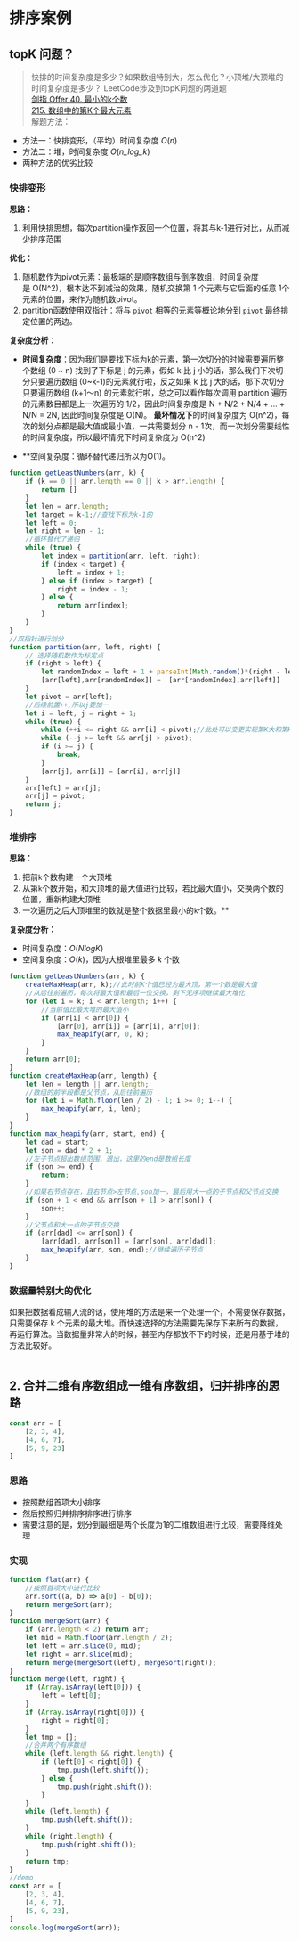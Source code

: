 # 排序案例
## topK 问题？
>快排的时间复杂度是多少？如果数组特别大，怎么优化？小顶堆/大顶堆的时间复杂度是多少？
LeetCode涉及到topK问题的两道题<br />[剑指 Offer 40. 最小的k个数](https://leetcode-cn.com/problems/zui-xiao-de-kge-shu-lcof/)<br />[215. 数组中的第K个最大元素](https://leetcode-cn.com/problems/kth-largest-element-in-an-array/)<br />解题方法：

- 方法一：快排变形，（平均）时间复杂度 _O_(_n_)
- 方法二：堆，时间复杂度 _O_(_n_log_k_)
- 两种方法的优劣比较
<a name="hg9U7"></a>
### 快排变形

**思路：**
1. 利用快排思想，每次partition操作返回一个位置，将其与k-1进行对比，从而减少排序范围
   
**优化：**
1. 随机数作为pivot元素：最极端的是顺序数组与倒序数组，时间复杂度是 O(N^2)，根本达不到减治的效果，随机交换第 1 个元素与它后面的任意 1个元素的位置，来作为随机数pivot。
2. partition函数使用双指针：将与 `pivot` 相等的元素等概论地分到 `pivot` 最终排定位置的两边。
   
**复杂度分析**：
- **时间复杂度**：因为我们是要找下标为k的元素，第一次切分的时候需要遍历整个数组 (0 ~ n) 找到了下标是 j 的元素，假如 k 比 j 小的话，那么我们下次切分只要遍历数组 (0~k-1)的元素就行啦，反之如果 k 比 j 大的话，那下次切分只要遍历数组 (k+1～n) 的元素就行啦，总之可以看作每次调用 partition 遍历的元素数目都是上一次遍历的 1/2，因此时间复杂度是 N + N/2 + N/4 + ... + N/N = 2N, 因此时间复杂度是 O(N)。
**最坏情况下**的时间复杂度为 O(n^2)，每次的划分点都是最大值或最小值，一共需要划分 n - 1次，而一次划分需要线性的时间复杂度，所以最坏情况下时间复杂度为 O(n^2)

- **空间复杂度：循环替代递归所以为O(1)。
```javascript
function getLeastNumbers(arr, k) {
    if (k == 0 || arr.length == 0 || k > arr.length) {
        return []
    }
    let len = arr.length;
    let target = k-1;//查找下标为k-1的
    let left = 0;
    let right = len - 1;
    //循环替代了递归
    while (true) {
        let index = partition(arr, left, right);
        if (index < target) {
            left = index + 1;
        } else if (index > target) {
            right = index - 1;
        } else {
            return arr[index];
        }
    }
}
//双指针进行划分
function partition(arr, left, right) {
    // 选择随机数作为标定点
    if (right > left) {
        let randomIndex = left + 1 + parseInt(Math.random()*(right - left));
        [arr[left],arr[randomIndex]] =  [arr[randomIndex],arr[left]]
    }
    let pivot = arr[left];
  	//后续前置++,所以j要加一
    let i = left, j = right + 1;
    while (true) {
        while (++i <= right && arr[i] < pivot);//此处可以变更实现第K大和第K小
        while (--j >= left && arr[j] > pivot);
        if (i >= j) {
            break;
        }
        [arr[j], arr[i]] = [arr[i], arr[j]]
    }
    arr[left] = arr[j];
    arr[j] = pivot;
    return j;
}
```
<a name="oW8SD"></a>
### 堆排序
**思路：**

1. 把前`k`个数构建一个大顶堆
2. 从第`k`个数开始，和大顶堆的最大值进行比较，若比最大值小，交换两个数的位置，重新构建大顶堆
3. 一次遍历之后大顶堆里的数就是整个数据里最小的`k`个数。**

**复杂度分析：**

- 时间复杂度：_O_(_NlogK_)
- 空间复杂度：_O_(_k_)，因为大根堆里最多 _k_ 个数
```javascript
function getLeastNumbers(arr, k) {
    createMaxHeap(arr, k);//此时前K个值已经为最大顶，第一个数是最大值
    //从后往前遍历，每次将最大值和最后一位交换，剩下无序项继续最大堆化
    for (let i = k; i < arr.length; i++) {
        //当前值比最大堆的最大值小
        if (arr[i] < arr[0]) {
            [arr[0], arr[i]] = [arr[i], arr[0]];
            max_heapify(arr, 0, k);
        }
    }
    return arr[0];
}
function createMaxHeap(arr, length) {
    let len = length || arr.length;
    //数组的前半段都是父节点，从后往前遍历
    for (let i = Math.floor(len / 2) - 1; i >= 0; i--) {
        max_heapify(arr, i, len);
    }
}
function max_heapify(arr, start, end) {
    let dad = start;
    let son = dad * 2 + 1;
    //左子节点超出数组范围，退出，这里的end是数组长度
    if (son >= end) {
        return;
    }
    //如果右节点存在，且右节点>左节点,son加一，最后用大一点的子节点和父节点交换
    if (son + 1 < end && arr[son + 1] > arr[son]) {
        son++;
    }
    //父节点和大一点的子节点交换
    if (arr[dad] <= arr[son]) {
        [arr[dad], arr[son]] = [arr[son], arr[dad]];
        max_heapify(arr, son, end);//继续遍历子节点
    }
}
```
<a name="hr7Jf"></a>
### 数据量特别大的优化
如果把数据看成输入流的话，使用堆的方法是来一个处理一个，不需要保存数据，只需要保存 k 个元素的最大堆。而快速选择的方法需要先保存下来所有的数据，再运行算法。当数据量非常大的时候，甚至内存都放不下的时候，还是用基于堆的方法比较好。<br />
<br />

## 2. 合并二维有序数组成一维有序数组，归并排序的思路
```javascript
const arr = [
    [2, 3, 4],
    [4, 6, 7],
    [5, 9, 23]
]
```
### 思路

- 按照数组首项大小排序
- 然后按照归并排序排序进行排序
- 需要注意的是，划分到最细是两个长度为1的二维数组进行比较，需要降维处理
### 实现
```javascript
function flat(arr) {
    //按照首项大小进行比较
    arr.sort((a, b) => a[0] - b[0]);
    return mergeSort(arr);
}
function mergeSort(arr) {
    if (arr.length < 2) return arr;
    let mid = Math.floor(arr.length / 2);
    let left = arr.slice(0, mid);
    let right = arr.slice(mid);
    return merge(mergeSort(left), mergeSort(right));
}
function merge(left, right) {
    if (Array.isArray(left[0])) {
        left = left[0];
    }
    if (Array.isArray(right[0])) {
        right = right[0];
    }
    let tmp = [];
    //合并两个有序数组
    while (left.length && right.length) {
        if (left[0] < right[0]) {
            tmp.push(left.shift());
        } else {
            tmp.push(right.shift());
        }
    }
    while (left.length) {
        tmp.push(left.shift());
    }
    while (right.length) {
        tmp.push(right.shift());
    }
    return tmp;
}
//demo
const arr = [
    [2, 3, 4],
    [4, 6, 7],
    [5, 9, 23],
]
console.log(mergeSort(arr));
```


